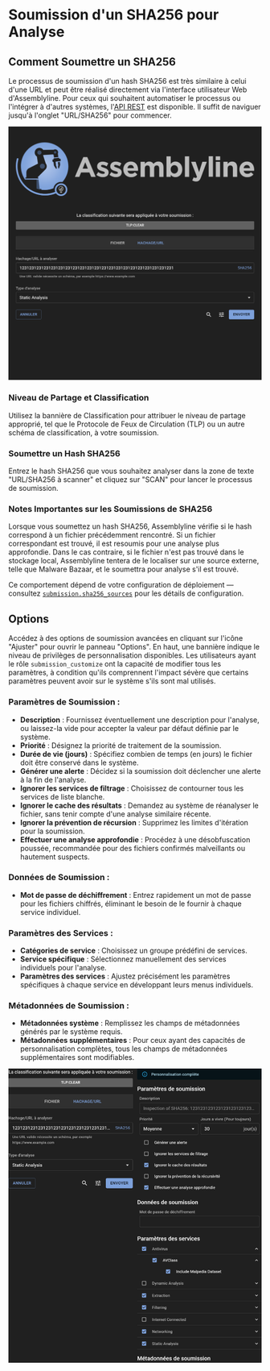 # Soumission d'un SHA256 pour Analyse

## Comment Soumettre un SHA256

Le processus de soumission d'un hash SHA256 est très similaire à celui d'une URL et peut être réalisé directement via l'interface utilisateur Web d'Assemblyline. Pour ceux qui souhaitent automatiser le processus ou l'intégrer à d'autres systèmes, l'[API REST](../../integration/python/#submit-a-file-url-or-sha256-for-analysis) est disponible. Il suffit de naviguer jusqu'à l'onglet "URL/SHA256" pour commencer.

![Soumission d'URL/SHA256](./images/submit_hash.fr.png)

### Niveau de Partage et Classification

Utilisez la bannière de Classification pour attribuer le niveau de partage approprié, tel que le Protocole de Feux de Circulation (TLP) ou un autre schéma de classification, à votre soumission.

### Soumettre un Hash SHA256

Entrez le hash SHA256 que vous souhaitez analyser dans la zone de texte "URL/SHA256 à scanner" et cliquez sur "SCAN" pour lancer le processus de soumission.

### Notes Importantes sur les Soumissions de SHA256

Lorsque vous soumettez un hash SHA256, Assemblyline vérifie si le hash correspond à un fichier précédemment rencontré. Si un fichier correspondant est trouvé, il est resoumis pour une analyse plus approfondie. Dans le cas contraire, si le fichier n'est pas trouvé dans le stockage local, Assemblyline tentera de le localiser sur une source externe, telle que Malware Bazaar, et le soumettra pour analyse s'il est trouvé.

Ce comportement dépend de votre configuration de déploiement — consultez [`submission.sha256_sources`](../../odm/models/config/#sha256source) pour les détails de configuration.

## Options

Accédez à des options de soumission avancées en cliquant sur l'icône "Ajuster" pour ouvrir le panneau "Options". En haut, une bannière indique le niveau de privilèges de personnalisation disponibles. Les utilisateurs ayant le rôle `submission_customize` ont la capacité de modifier tous les paramètres, à condition qu'ils comprennent l'impact sévère que certains paramètres peuvent avoir sur le système s'ils sont mal utilisés.

### Paramètres de Soumission :

- **Description** : Fournissez éventuellement une description pour l'analyse, ou laissez-la vide pour accepter la valeur par défaut définie par le système.
- **Priorité** : Désignez la priorité de traitement de la soumission.
- **Durée de vie (jours)** : Spécifiez combien de temps (en jours) le fichier doit être conservé dans le système.
- **Générer une alerte** : Décidez si la soumission doit déclencher une alerte à la fin de l'analyse.
- **Ignorer les services de filtrage** : Choisissez de contourner tous les services de liste blanche.
- **Ignorer le cache des résultats** : Demandez au système de réanalyser le fichier, sans tenir compte d'une analyse similaire récente.
- **Ignorer la prévention de récursion** : Supprimez les limites d'itération pour la soumission.
- **Effectuer une analyse approfondie** : Procédez à une désobfuscation poussée, recommandée pour des fichiers confirmés malveillants ou hautement suspects.

### Données de Soumission :

- **Mot de passe de déchiffrement** : Entrez rapidement un mot de passe pour les fichiers chiffrés, éliminant le besoin de le fournir à chaque service individuel.

### Paramètres des Services :

- **Catégories de service** : Choisissez un groupe prédéfini de services.
- **Service spécifique** : Sélectionnez manuellement des services individuels pour l'analyse.
- **Paramètres des services** : Ajustez précisément les paramètres spécifiques à chaque service en développant leurs menus individuels.

### Métadonnées de Soumission :

- **Métadonnées système** : Remplissez les champs de métadonnées générés par le système requis.
- **Métadonnées supplémentaires** : Pour ceux ayant des capacités de personnalisation complètes, tous les champs de métadonnées supplémentaires sont modifiables.

![Options de soumission](./images/hash_submit_options.fr.png)
